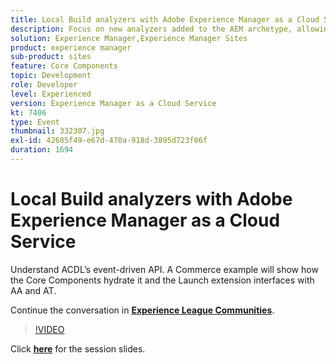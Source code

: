 ```yaml
---
title: Local Build analyzers with Adobe Experience Manager as a Cloud Service
description: Focus on new analyzers added to the AEM archetype, allowing to reproduce locally validations that will be done within the Cloud Manager deployment pipelines.
solution: Experience Manager,Experience Manager Sites
product: experience manager
sub-product: sites
feature: Core Components
topic: Development
role: Developer
level: Experienced
version: Experience Manager as a Cloud Service
kt: 7406
type: Event
thumbnail: 332307.jpg
exl-id: 42685f49-e67d-470a-918d-3895d723f06f
duration: 1694
---
```

# Local Build analyzers with Adobe Experience Manager as a Cloud Service 

Understand ACDL’s event-driven API. A Commerce example will show how the Core Components hydrate it and the Launch extension interfaces with AA and AT.

Continue the conversation in **[Experience League Communities](https://adobe.ly/36Yd3v6)**.

>[!VIDEO](https://video.tv.adobe.com/v/332307/?quality=12&learn=on&hidetitle=true)

Click **[here](/help/adobe-developers-live/assets/local-build-analyzers-aemcs.pdf)** for the session slides.
